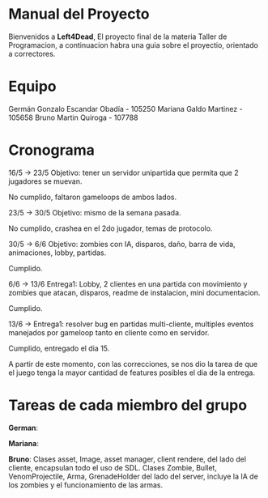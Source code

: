 ﻿# Manual del Proyecto

Bienvenidos a **Left4Dead**, El proyecto final de la materia Taller de Programacion, a continuacion habra una guia sobre el proyectio, orientado a correctores.

# Equipo
Germán Gonzalo Escandar Obadía - 105250
Mariana Galdo Martinez - 105658
Bruno Martin Quiroga - 107788

# Cronograma
16/5 -> 23/5 Objetivo: tener un servidor unipartida que permita que 2 jugadores se muevan.

No cumplido, faltaron gameloops de ambos lados.

23/5 -> 30/5 Objetivo: mismo de la semana pasada.

No cumplido, crashea en el 2do jugador, temas de protocolo.

30/5 -> 6/6 Objetivo: zombies con IA, disparos, daño, barra de vida, animaciones, lobby, partidas.

Cumplido.

6/6 -> 13/6 Entrega1: Lobby, 2 clientes en una partida con movimiento y zombies que atacan, disparos, readme de instalacion, mini documentacion.

Cumplido.

13/6 -> Entrega1: resolver bug en partidas multi-cliente, multiples eventos manejados por gameloop tanto en cliente como en servidor.

Cumplido, entregado el dia 15.

A partir de este momento, con las correcciones, se nos dio la tarea de que el juego tenga la mayor cantidad de features posibles el dia de la entrega.


# Tareas de cada miembro del grupo

**German**:

**Mariana**:

**Bruno**: Clases asset, Image, asset manager, client rendere, del lado del cliente, encapsulan todo el uso de SDL. Clases Zombie, Bullet, VenomProjectile, Arma, GrenadeHolder del lado del server, incluye la IA de los zombies y el funcionamiento de las armas.



